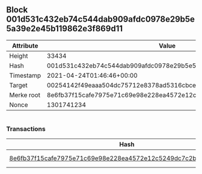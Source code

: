 ## Block 001d531c432eb74c544dab909afdc0978e29b5e5a39e2e45b119862e3f869d11

Attribute | Value
--- | ---
Height | 33434
Hash | 001d531c432eb74c544dab909afdc0978e29b5e5a39e2e45b119862e3f869d11
Timestamp | 2021-04-24T01:46:46+00:00
Target | 00254142f49eaaa504dc75712e8378ad5316cbcead634704b3734b6271167cc4
Merke root | 8e6fb37f15cafe7975e71c69e98e228ea4572e12c5249dc7c2bbe9ceb67bdc11
Nonce | 1301741234

```

```

### Transactions

Hash | Amount
--- | ---
[8e6fb37f15cafe7975e71c69e98e228ea4572e12c5249dc7c2bbe9ceb67bdc11](8e6fb37f15cafe7975e71c69e98e228ea4572e12c5249dc7c2bbe9ceb67bdc11.md) | 10.00000000 SKEPTI 
